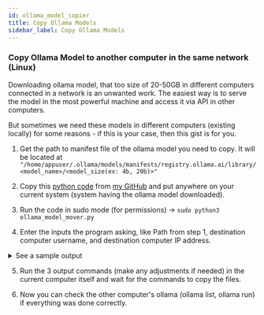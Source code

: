 ```yaml
---
id: ollama_model_copier
title: Copy Ollama Models
sidebar_label: Copy Ollama Models
---
```


### Copy Ollama Model to another computer in the same network (Linux)

Downloading ollama model, that too size of 20-50GB in different computers connected in a network is an unwanted work. The easiest way is to serve the model in the most powerful machine and access it via API in other computers.

But sometimes we need these models in different computers (existing locally) for some reasons - if this is your case, then this gist is for you.

1. Get the path to manifest file of the ollama model you need to copy. It will be located at `"/home/appuser/.ollama/models/manifests/registry.ollama.ai/library/<model_name>/<model_size(ex: 4b, 20b)>"`

2. Copy this [python code](https://github.com/004Ajay/Personal-Works/blob/main/Helpfuls/ollama_models_copier.py) from [my GitHub](https://github.com/004Ajay) and put anywhere on your current system (system having the ollama model downloaded).

3. Run the code in sudo mode (for permissions) → `sudo python3 ollama_model_mover.py`

4. Enter the inputs the program asking, like Path from step 1, destination computer username, and destination computer IP address.

<details>
  <summary>See a sample output</summary>

```python
Please give path to the ollama manifest file(content inside it maybe in JSON format)
Sample path '/home/appuser/.ollama/models/manifests/registry.ollama.ai/library/qwen3/4b'
Enter path here: /home/appuser/.ollama/models/manifests/registry.ollama.ai/library/gpt-oss/20b

Ollama Manifest path given by you: '/home/appuser/.ollama/models/manifests/registry.ollama.ai/library/gpt-oss/20b'

I created some paths automatically.
Current system's ollama blobs path: '/home/appuser/.ollama/models/blobs'
Destination Manifest path: '/home/appuser/.ollama/models/manifests/registry.ollama.ai/library/gpt-oss/20b'
Destination Blobs path: '/home/appuser/.ollama/models/blobs'

Enter your destination computer username (Sample: appuser)
Enter username here: appuser

Enter your destination computer IP Address (Sample: 192.168.1.230)
Enter IP Address here: 192.168.1.230


#### Run the following commands from this computer ####


SSH command for making folders:

ssh appuser@192.168.1.230 'mkdir -p /home/appuser/.ollama/models/manifests/registry.ollama.ai/library/gpt-oss'


Manifest file scp command:

sudo scp /home/appuser/.ollama/models/manifests/registry.ollama.ai/library/gpt-oss/20b
appuser@192.168.1.230:/home/appuser/.ollama/models/manifests/registry.ollama.ai/library/gpt-oss/20b


Blob files scp command:

sudo scp
/home/appuser/.ollama/models/blobs/sha256-8d6fdda4b271e5b3a03151998ab665f896fa1d35acecf5848e3972f0254cea 
/home/appuser/.ollama/models/blobs/sha256-b112e727c6f18875636c56a779790a590d705aec9e1eb5a97d51fc2a778583
/home/appuser/.ollama/models/blobs/sha256-51468a0fd901ba858effc057a361f6dd33e4b3c99ead45f2673d2fd79a8943
/home/appuser/.ollama/models/blobs/sha256-f603567777e927149cbd4c0ec1314a90caba9400ad205ddc4ce47ed001c2d6
/home/appuser/.ollama/models/blobs/sha256-d8ba2f9a17b3bbdeb5690efaa409b3fcb0b56296a777c7ac78aa33bbddf182
appuser@192.168.1.230:/home/appuser/.ollama/models/blobs


## Info:
There are three commands, first one for making required folders, second for copying the manifest file and 
third for copying the blobs. Make sure you copy and enter both the commands.
If any auto-created path is wrong, correct in the final 'scp' commands.
It is better to make edits in the python code, for ex: addition of 'sudo' infront of all scp commands.
```

</details>

5. Run the 3 output commands (make any adjustments if needed) in the current computer itself and wait for the commands to copy the files. 

6. Now you can check the other computer's ollama (ollama list, ollama run) if everything was done correctly.